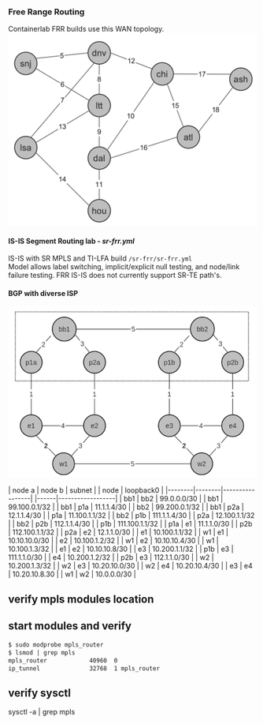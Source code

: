 ### Free Range Routing
Containerlab FRR builds use this WAN  topology.  
![Screenshot](frr-topo.png)

#### IS-IS Segment Routing lab  - _sr-frr.yml_
IS-IS with SR MPLS and TI-LFA build `/sr-frr/sr-frr.yml`  
Model allows label switching, implicit/explicit null testing, and node/link failure testing.  FRR IS-IS does not currently support SR-TE path's.    

#### BGP with diverse ISP

![Screenshot](isp-bgp.png)

 | node a | node b | subnet          |  | node | loopback0        |
 |--------|--------|-----------------|  |------|------------------|
 | bb1    | bb2    |  99.0.0.0/30    |  | bb1  | 99.100.0.1/32    |
 | bb1    | p1a    |  11.1.1.4/30    |  | bb2  | 99.200.0.1/32    |
 | bb1    | p2a    |  12.1.1.4/30    |  | p1a  | 11.100.1.1/32    |
 | bb2    | p1b    |  111.1.1.4/30   |  | p2a  | 12.100.1.1/32    |
 | bb2    | p2b    |  112.1.1.4/30   |  | p1b  | 111.100.1.1/32   |
 | p1a    | e1     |  11.1.1.0/30    |  | p2b  | 112.100.1.1/32   |
 | p2a    | e2     |  12.1.1.0/30    |  | e1   | 10.100.1.1/32    |
 | w1     | e1     |  10.10.10.0/30  |  | e2   | 10.100.1.2/32    |
 | w1     | e2     |  10.10.10.4/30  |  | w1   | 10.100.1.3/32    |
 | e1     | e2     |  10.10.10.8/30  |  | e3   | 10.200.1.1/32    |
 | p1b    | e3     |  111.1.1.0/30   |  | e4   | 10.200.1.2/32    |
 | p2b    | e3     |  112.1.1.0/30   |  | w2   | 10.200.1.3/32    |
 | w2     | e3     |  10.20.10.0/30  |
 | w2     | e4     |  10.20.10.4/30  |
 | e3     | e4     |  10.20.10.8.30  |
 | w1     | w2     |  10.0.0.0/30 |




verify mpls modules location
----------------------------

start modules and verify
------------------------
```
$ sudo modprobe mpls_router
$ lsmod | grep mpls
mpls_router            40960  0
ip_tunnel              32768  1 mpls_router
```

verify sysctl
-------------
sysctl -a | grep mpls
